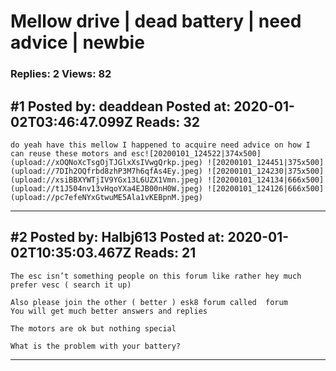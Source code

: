 # Mellow drive &#124; dead battery &#124; need advice &#124; newbie

### Replies: 2 Views: 82

## \#1 Posted by: deaddean Posted at: 2020-01-02T03:46:47.099Z Reads: 32

```
do yeah have this mellow I happened to acquire need advice on how I can reuse these motors and esc![20200101_124522|374x500](upload://xOQNoXcTsgOjTJGlxXsIVwgQrkp.jpeg) ![20200101_124451|375x500](upload://7DIh2OQfrbd8zhP3M7h6qfAs4Ey.jpeg) ![20200101_124230|375x500](upload://xsiBBXYWTjIV9YGx13L6UZX1Vmn.jpeg) ![20200101_124134|666x500](upload://t1J504nv13vHqoYXa4EJB00nH0W.jpeg) ![20200101_124126|666x500](upload://pc7efeNYxGtwuME5Ala1vKEBpnM.jpeg)
```

---
## \#2 Posted by: Halbj613 Posted at: 2020-01-02T10:35:03.467Z Reads: 21

```
The esc isn’t something people on this forum like rather hey much prefer vesc ( search it up)

Also please join the other ( better ) esk8 forum called  forum
You will get much better answers and replies

The motors are ok but nothing special

What is the problem with your battery?
```

---
